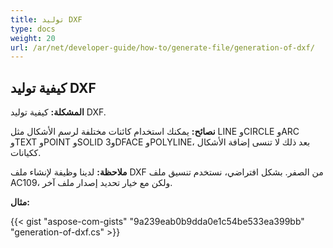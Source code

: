 ```yaml
---
title: توليد DXF
type: docs
weight: 20
url: /ar/net/developer-guide/how-to/generate-file/generation-of-dxf/
---
```


## **كيفية توليد DXF**

**المشكلة:** كيفية توليد DXF.

**نصائح:** يمكنك استخدام كائنات مختلفة لرسم الأشكال مثل LINE وCIRCLE وARC وTEXT وPOINT وSOLID و3DFACE وPOLYLINE، بعد ذلك لا تنسى إضافة الأشكال ككيانات.

**ملاحظة:** لدينا وظيفة لإنشاء ملف DXF من الصفر.
بشكل افتراضي، نستخدم تنسيق ملف AC109، ولكن مع خيار تحديد إصدار ملف آخر.

**مثال:**

{{< gist "aspose-com-gists" "9a239eab0b9dda0e1c54be533ea399bb" "generation-of-dxf.cs" >}}
